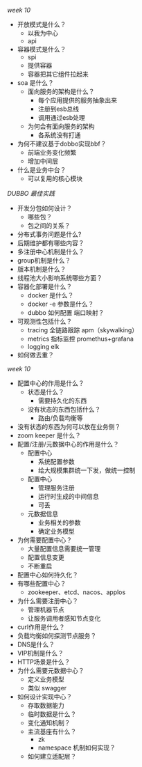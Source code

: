 *week 10*

- 开放模式是什么？
  - 以我为中心
  - api
- 容器模式是什么？
  - spi
  - 提供容器
  - 容器把其它组件拉起来
- soa 是什么？
  - 面向服务的架构是什么？
    - 每个应用提供的服务抽象出来
    - 注册到esb总线
    - 调用通过esb处理
  - 为何会有面向服务的架构
    - 各系统没有打通
- 为何不建议基于dobbo实现bbf？
  - 前端业务变化频繁
  - 增加中间层
- 什么是业务中台？
  - 可以复用的核心模块



*DUBBO 最佳实践*

- 开发分包如何设计？
  - 哪些包？
  - 包之间的关系？
- 分布式事务问题是什么?
- 后期维护都有哪些内容？
- 多注册中心机制是什么？
- group机制是什么？
- 版本机制是什么？
- 线程池大小影响系统哪些方面？
- 容器化部署是什么？
  - docker 是什么？
  - docker -e 参数是什么？
  - dubbo 如何配置 端口映射？
- 可观测性包括什么？
  - tracing 全链路跟踪 apm（skywalking）
  - metrics 指标监控 promethus+grafana
  - logging elk 
- 如何做去重？



*week 10*

- 配置中心的作用是什么？
  - 状态是什么？
    - 需要持久化的东西
  - 没有状态的东西包括什么？
    - 路由/负载均衡等
- 没有状态的东西为何可以放在业务侧？
- zoom keeper 是什么？
- 配置/注册/元数据中心的作用是什么？
  - 配置中心
    - 系统配置参数
    - 给大规模集群统一下发，做统一控制
  - 配置中心
    - 管理服务注册
    - 运行时生成的中间信息
    - 可丢
  - 元数据信息
    - 业务相关的参数
    - 确定业务模型
- 为何需要配置中心？
  - 大量配置信息需要统一管理
  - 配置信息变更
  - 不断重启
- 配置中心如何持久化？
- 有哪些配置中心？
  - zookeeper、etcd、nacos、applos
- 为什么需要注册中心？
  - 管理机器节点
  - 让服务调用者感知节点变化
- curl作用是什么？
- 负载均衡如何探测节点服务？
- DNS是什么？
- VIP机制是什么？
- HTTP场景是什么？
- 为什么需要元数据中心？
  - 定义业务模型
  - 类似 swagger
- 如何设计实现中心？
  - 存取数据能力
  - 临时数据是什么？
  - 变化通知机制？
  - 主流基座有什么？
    - zk
    - namespace 机制如何实现？
  - 如何建立适配层？



